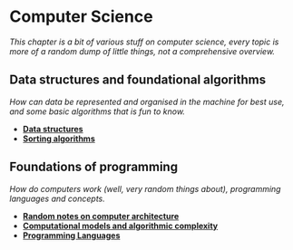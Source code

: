 # Computer Science

_This chapter is a bit of various stuff on computer science, every topic is more of a random dump of little things, not a comprehensive overview._

## Data structures and foundational algorithms

_How can data be represented and organised in the machine for best use, and some basic algorithms that is fun to know._

* [**Data structures**](http://nbviewer.jupyter.org/github/martinapugliese/tales-science-data/tree/master/cs/data-algorithms/data-structures.ipynb)
* [**Sorting algorithms**](http://nbviewer.jupyter.org/github/martinapugliese/tales-science-data/tree/master/cs/data-algorithms/sorting-algorithms.ipynb)

## Foundations of programming

_How do computers work \(well, very random things about\), programming languages and concepts._

* [**Random notes on computer architecture**](http://nbviewer.jupyter.org/github/martinapugliese/tales-science-data/tree/master/cs/foundations/architecture.ipynb)
* [**Computational models and algorithmic complexity**](http://nbviewer.jupyter.org/github/martinapugliese/tales-science-data/tree/master/cs/data-algorothms/computational-models-complexity.ipynb)
* [**Programming Languages**](http://nbviewer.jupyter.org/github/martinapugliese/tales-science-data/tree/master/cs/data-algorithms/programming-languages.ipynb)

